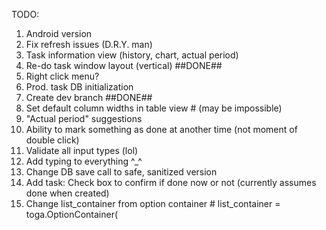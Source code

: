 TODO: 
1. Android version
2. Fix refresh issues (D.R.Y. man)
3. Task information view (history, chart, actual period)
4. Re-do task window layout (vertical)  ##DONE##
5. Right click menu?
6. Prod. task DB initialization 
7. Create dev branch  ##DONE##
8. Set default column widths in table view     # (may be impossible)
9. "Actual period" suggestions
10. Ability to mark something as done at another time (not moment of double click)
11. Validate all input types (lol)
12. Add typing to everything ^_^
13. Change DB save call to safe, sanitized version 
14. Add task: Check box to confirm if done now or not (currently assumes done when created)
15. Change list_container from option container # list_container = toga.OptionContainer(
